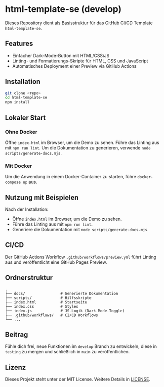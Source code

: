 # html-template-se (develop)

Dieses Repository dient als Basisstruktur für das GitHub CI/CD Template `html-template-se`.

## Features

- Einfacher Dark-Mode-Button mit HTML/CSS/JS
- Linting- und Formatierungs-Skripte für HTML, CSS und JavaScript
- Automatisches Deployment einer Preview via GitHub Actions

## Installation

```bash
git clone <repo>
cd html-template-se
npm install
```

## Lokaler Start

### Ohne Docker

Öffne `index.html` im Browser, um die Demo zu sehen.
Führe das Linting aus mit `npm run lint`.
Um die Dokumentation zu generieren, verwende `node scripts/generate-docs.mjs`.

### Mit Docker

Um die Anwendung in einem Docker-Container zu starten, führe `docker-compose up` aus.

## Nutzung mit Beispielen

Nach der Installation:

- Öffne `index.html` im Browser, um die Demo zu sehen.
- Führe das Linting aus mit `npm run lint`.
- Generiere die Dokumentation mit `node scripts/generate-docs.mjs`.

## CI/CD

Der GitHub Actions Workflow `.github/workflows/preview.yml` führt Linting aus und veröffentlicht eine GitHub Pages Preview.

## Ordnerstruktur

```
.
├── docs/                # Generierte Dokumentation
├── scripts/             # Hilfsskripte
├── index.html           # Startseite
├── index.css            # Styles
├── index.js             # JS-Logik (Dark-Mode-Toggle)
├── .github/workflows/   # CI/CD Workflows
└── ...
```

## Beitrag

Fühle dich frei, neue Funktionen im `develop` Branch zu entwickeln, diese in `testing` zu mergen und schließlich in `main` zu veröffentlichen.

## Lizenz

Dieses Projekt steht unter der MIT License. Weitere Details in [LICENSE](LICENSE).
